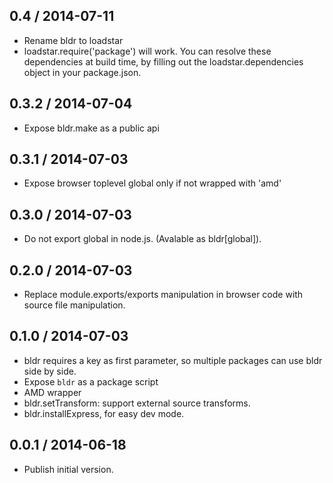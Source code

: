 ## 0.4 / 2014-07-11

 * Rename bldr to loadstar
 * loadstar.require('package') will work. You can resolve these dependencies
   at build time, by filling out the loadstar.dependencies object in your
   package.json.

## 0.3.2 / 2014-07-04

 * Expose bldr.make as a public api

## 0.3.1 / 2014-07-03

 * Expose browser toplevel global only if not wrapped with 'amd'

## 0.3.0 / 2014-07-03

 * Do not export global in node.js. (Avalable as bldr[global]).

## 0.2.0 / 2014-07-03
  
 * Replace module.exports/exports manipulation in browser code with 
   source file manipulation.
 
## 0.1.0 / 2014-07-03

 * bldr requires a key as first parameter, so multiple packages can use
   bldr side by side.
 * Expose `bldr` as a package script
 * AMD wrapper
 * bldr.setTransform: support external source transforms.
 * bldr.installExpress, for easy dev mode.

## 0.0.1 / 2014-06-18

 * Publish initial version.



